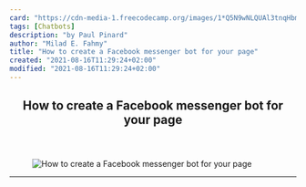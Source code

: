 ```yaml
---
card: "https://cdn-media-1.freecodecamp.org/images/1*Q5N9wNLQUAl3tnqHbmHWwQ.png"
tags: [Chatbots]
description: "by Paul Pinard"
author: "Milad E. Fahmy"
title: "How to create a Facebook messenger bot for your page"
created: "2021-08-16T11:29:24+02:00"
modified: "2021-08-16T11:29:24+02:00"
---
```

<div class="site-wrapper">
<main id="site-main" class="site-main outer">
<div class="inner">
<article class="post-full post tag-chatbots tag-tech tag-ai tag-programming tag-technology ">
<header class="post-full-header">
<h1 class="post-full-title">How to create a Facebook messenger bot for your page</h1>
</header>
<figure class="post-full-image">
<picture>
<source media="(max-width: 700px)" sizes="1px" srcset="data:image/gif;base64,R0lGODlhAQABAIAAAAAAAP///yH5BAEAAAAALAAAAAABAAEAAAIBRAA7 1w">
<source media="(min-width: 701px)" sizes="(max-width: 800px) 400px,
(max-width: 1170px) 700px,
1400px" srcset="https://cdn-media-1.freecodecamp.org/images/1*Q5N9wNLQUAl3tnqHbmHWwQ.png 300w,
https://cdn-media-1.freecodecamp.org/images/1*Q5N9wNLQUAl3tnqHbmHWwQ.png 600w,
https://cdn-media-1.freecodecamp.org/images/1*Q5N9wNLQUAl3tnqHbmHWwQ.png 1000w,
https://cdn-media-1.freecodecamp.org/images/1*Q5N9wNLQUAl3tnqHbmHWwQ.png 2000w">
<img onerror="this.style.display='none'" src="https://cdn-media-1.freecodecamp.org/images/1*Q5N9wNLQUAl3tnqHbmHWwQ.png" alt="How to create a Facebook messenger bot for your page">
</picture>
</figure>
<section class="post-full-content">
<div class="post-content medium-migrated-article">
</div>
<hr>
</section>
</article>
</div>
</main>
</div>
<!-- Google Tag Manager (noscript) -->
<!-- End Google Tag Manager (noscript) -->
